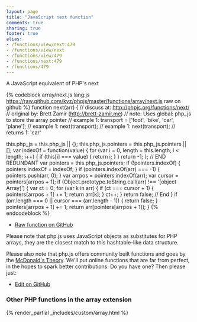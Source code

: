```yaml
---
layout: page
title: "JavaScript next function"
comments: true
sharing: true
footer: true
alias:
- /functions/view/next:479
- /functions/view/next
- /functions/view/479
- /functions/next:479
- /functions/479
---
```

<!-- Generated by Rakefile:build -->
A JavaScript equivalent of PHP's next

{% codeblock array/next.js lang:js https://raw.github.com/kvz/phpjs/master/functions/array/next.js raw on github %}
function next(arr) {
  //  discuss at: http://phpjs.org/functions/next/
  // original by: Brett Zamir (http://brett-zamir.me)
  //        note: Uses global: php_js to store the array pointer
  //   example 1: transport = ['foot', 'bike', 'car', 'plane'];
  //   example 1: next(transport);
  //   example 1: next(transport);
  //   returns 1: 'car'

  this.php_js = this.php_js || {};
  this.php_js.pointers = this.php_js.pointers || [];
  var indexOf = function(value) {
    for (var i = 0, length = this.length; i < length; i++) {
      if (this[i] === value) {
        return i;
      }
    }
    return -1;
  };
  // END REDUNDANT
  var pointers = this.php_js.pointers;
  if (!pointers.indexOf) {
    pointers.indexOf = indexOf;
  }
  if (pointers.indexOf(arr) === -1) {
    pointers.push(arr, 0);
  }
  var arrpos = pointers.indexOf(arr);
  var cursor = pointers[arrpos + 1];
  if (Object.prototype.toString.call(arr) !== '[object Array]') {
    var ct = 0;
    for (var k in arr) {
      if (ct === cursor + 1) {
        pointers[arrpos + 1] += 1;
        return arr[k];
      }
      ct++;
    }
    return false; // End
  }
  if (arr.length === 0 || cursor === (arr.length - 1)) {
    return false;
  }
  pointers[arrpos + 1] += 1;
  return arr[pointers[arrpos + 1]];
}
{% endcodeblock %}

 - [Raw function on GitHub](https://github.com/kvz/phpjs/blob/master/functions/array/next.js)

Please note that php.js uses JavaScript objects as substitutes for PHP arrays, they are 
the closest match to this hashtable-like data structure. 

Please also note that php.js offers community built functions and goes by the 
[McDonald's Theory](https://medium.com/what-i-learned-building/9216e1c9da7d). We'll put online 
functions that are far from perfect, in the hopes to spark better contributions. 
Do you have one? Then please just: 

 - [Edit on GitHub](https://github.com/kvz/phpjs/edit/master/functions/array/next.js)


### Other PHP functions in the array extension
{% render_partial _includes/custom/array.html %}
